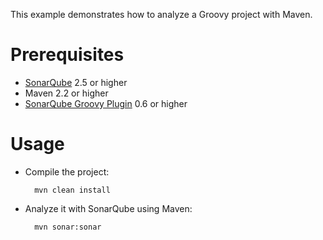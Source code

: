 This example demonstrates how to analyze a Groovy project with Maven.

Prerequisites
=============
* [SonarQube](http://www.sonarsource.org/downloads/) 2.5 or higher
* Maven 2.2 or higher
* [SonarQube Groovy Plugin](http://docs.codehaus.org/display/SONAR/Groovy+Plugin) 0.6 or higher

Usage
=====
* Compile the project:

        mvn clean install

* Analyze it with SonarQube using Maven:

        mvn sonar:sonar
